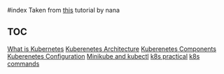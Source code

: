 #index
Taken from [this](https://www.youtube.com/watch?v=s_o8dwzRlu4) tutorial by nana

## TOC

[What is Kubernetes](What%20is%20Kubernetes.md)
[Kuberenetes Architecture](Kuberenetes%20Architecture.md)
[Kuberenetes Components](Kuberenetes%20Components.md)
[Kuberenetes  Configuration](Kuberenetes%20%20Configuration.md)
[Minikube and kubectl](Minikube%20and%20kubectl.md)
[k8s practical](k8s%20practical.md)
[k8s commands](k8s%20commands.md)
